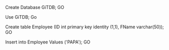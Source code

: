 
Create Database GiTDB;
GO

Use GiTDB;
Go

Create table Employee (ID int primary key identity (1,1), FName varchar(50));
GO

Insert into Employee Values
('PAPA');
GO
